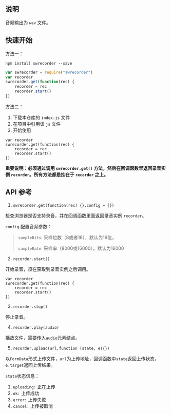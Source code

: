## 说明
音频输出为 `wav` 文件。

## 快速开始
方法一：
```
npm install swrecorder --save
```
```js
var swrecorder = require("swrecorder")
var recorder
swrecorder.get(function(rec) {
    recorder = rec
    recorder.start()
})
```

方法二：

1. 下载本仓库的 `index.js` 文件
2. 在项目中引用该 `js` 文件
3. 开始使用

```
var recorder
swrecorder.get(function(rec) {
    recorder = rec
    recorder.start()
})
```
**重要说明：必须通过调用 `swrecorder.get()` 方法，然后在回调函数里返回录音实例 `recorder`。所有方法都是挂在于 `recorder` 之上。**

## API 参考
1. `swrecorder.get(function(rec) {},config = {})` 

检查浏览器是否支持录音，并在回调函数里面返回录音实例 `recorder`。

`config` 配置音频参数：
> `sampleBits`: 采样位数（8或者16），默认为16位，
>
> `sampleRate`: 采样率（8000或16000），默认为16000

2. `recorder.start()`

开始录音，须在获取到录音实例之后调用。

```
var recorder
swrecorder.get(function(rec) {
    recorder = rec
    recorder.start()
})
```

3. `recorder.stop()`

停止录音。

4. `recorder.play(audio)`

播放文件，需要传入`audio`元素结点。

5. `recorder.upload(url,function (state, e){})`

以`FormData`形式上传文件，`url`为上传地址，回调函数中`state`返回上传状态，`e.target`返回上传结果。

`state`状态信息：

1. `uploading:` 正在上传
2. `ok:`        上传成功
3. `error:`     上传失败
4. `cancel:`    上传被取消


